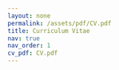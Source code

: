 ```yaml
---
layout: none
permalink: /assets/pdf/CV.pdf
title: Curriculum Vitae
nav: true
nav_order: 1
cv_pdf: CV.pdf
---
```

 
